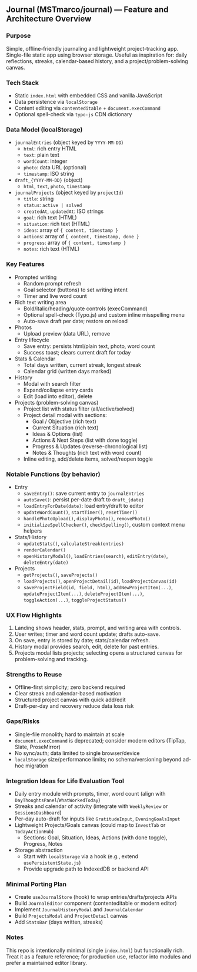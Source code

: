 ## Journal (MSTmarco/journal) — Feature and Architecture Overview

### Purpose
Simple, offline-friendly journaling and lightweight project-tracking app. Single-file static app using browser storage. Useful as inspiration for: daily reflections, streaks, calendar-based history, and a project/problem-solving canvas.

### Tech Stack
- Static `index.html` with embedded CSS and vanilla JavaScript
- Data persistence via `localStorage`
- Content editing via `contenteditable` + `document.execCommand`
- Optional spell-check via `typo-js` CDN dictionary

### Data Model (localStorage)
- `journalEntries` (object keyed by `YYYY-MM-DD`)
  - `html`: rich entry HTML
  - `text`: plain text
  - `wordCount`: integer
  - `photo`: data URL (optional)
  - `timestamp`: ISO string
- `draft_{YYYY-MM-DD}` (object)
  - `html`, `text`, `photo`, `timestamp`
- `journalProjects` (object keyed by `projectId`)
  - `title`: string
  - `status`: `active | solved`
  - `createdAt`, `updatedAt`: ISO strings
  - `goal`: rich text (HTML)
  - `situation`: rich text (HTML)
  - `ideas`: array of `{ content, timestamp }`
  - `actions`: array of `{ content, timestamp, done }`
  - `progress`: array of `{ content, timestamp }`
  - `notes`: rich text (HTML)

### Key Features
- Prompted writing
  - Random prompt refresh
  - Goal selector (buttons) to set writing intent
  - Timer and live word count
- Rich text writing area
  - Bold/italic/heading/quote controls (execCommand)
  - Optional spell-check (Typo.js) and custom inline misspelling menu
  - Auto-save draft per date; restore on reload
- Photos
  - Upload preview (data URL), remove
- Entry lifecycle
  - Save entry: persists html/plain text, photo, word count
  - Success toast; clears current draft for today
- Stats & Calendar
  - Total days written, current streak, longest streak
  - Calendar grid (written days marked)
- History
  - Modal with search filter
  - Expand/collapse entry cards
  - Edit (load into editor), delete
- Projects (problem-solving canvas)
  - Project list with status filter (all/active/solved)
  - Project detail modal with sections:
    - Goal / Objective (rich text)
    - Current Situation (rich text)
    - Ideas & Options (list)
    - Actions & Next Steps (list with done toggle)
    - Progress & Updates (reverse-chronological list)
    - Notes & Thoughts (rich text with word count)
  - Inline editing, add/delete items, solved/reopen toggle

### Notable Functions (by behavior)
- Entry
  - `saveEntry()`: save current entry to `journalEntries`
  - `autoSave()`: persist per-date draft to `draft_{date}`
  - `loadEntryForDate(date)`: load entry/draft to editor
  - `updateWordCount()`, `startTimer()`, `resetTimer()`
  - `handlePhotoUpload()`, `displayPhoto()`, `removePhoto()`
  - `initializeSpellChecker()`, `checkSpelling()`, custom context menu helpers
- Stats/History
  - `updateStats()`, `calculateStreak(entries)`
  - `renderCalendar()`
  - `openHistoryModal()`, `loadEntries(search)`, `editEntry(date)`, `deleteEntry(date)`
- Projects
  - `getProjects()`, `saveProjects()`
  - `loadProjects()`, `openProjectDetail(id)`, `loadProjectCanvas(id)`
  - `saveProjectField(id, field, html)`, `addNewProjectItem(...)`, `updateProjectItem(...)`, `deleteProjectItem(...)`, `toggleAction(...)`, `toggleProjectStatus()`

### UX Flow Highlights
1) Landing shows header, stats, prompt, and writing area with controls.
2) User writes; timer and word count update; drafts auto-save.
3) On save, entry is stored by date; stats/calendar refresh.
4) History modal provides search, edit, delete for past entries.
5) Projects modal lists projects; selecting opens a structured canvas for problem-solving and tracking.

### Strengths to Reuse
- Offline-first simplicity; zero backend required
- Clear streak and calendar-based motivation
- Structured project canvas with quick add/edit
- Draft-per-day and recovery reduce data loss risk

### Gaps/Risks
- Single-file monolith; hard to maintain at scale
- `document.execCommand` is deprecated; consider modern editors (TipTap, Slate, ProseMirror)
- No sync/auth; data limited to single browser/device
- `localStorage` size/performance limits; no schema/versioning beyond ad-hoc migration

### Integration Ideas for Life Evaluation Tool
- Daily entry module with prompts, timer, word count (align with `DayThoughtsPanel`/`WhatWorkedToday`)
- Streaks and calendar of activity (integrate with `WeeklyReview` or `SessionsDashboard`)
- Per-day auto-draft for inputs like `GratitudeInput`, `EveningGoalsInput`
- Lightweight Projects/Goals canvas (could map to `InvestTab` or `TodayActionHub`)
  - Sections: Goal, Situation, Ideas, Actions (with done toggle), Progress, Notes
- Storage abstraction
  - Start with `localStorage` via a hook (e.g., extend `usePersistentState.js`)
  - Provide upgrade path to IndexedDB or backend API

### Minimal Porting Plan
- Create `useJournalStore` (hook) to wrap entries/drafts/projects APIs
- Build `JournalEditor` component (contenteditable or modern editor)
- Implement `JournalHistoryModal` and `JournalCalendar`
- Build `ProjectsModal` and `ProjectDetail` canvas
- Add `StatsBar` (days written, streaks)

### Notes
This repo is intentionally minimal (single `index.html`) but functionally rich. Treat it as a feature reference; for production use, refactor into modules and prefer a maintained editor library.


